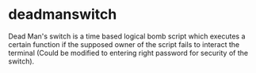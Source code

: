 # deadmanswitch
Dead Man's switch is a time based logical bomb script which executes a certain function if the supposed owner of the script fails to interact the terminal (Could be modified to entering right password for security of the switch).
